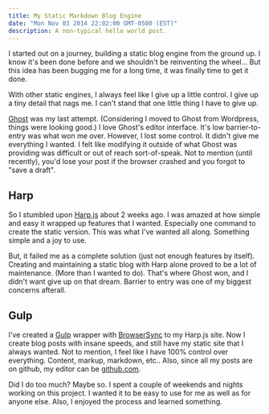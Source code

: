 ```yaml
---
title: My Static Markdown Blog Engine
date: "Mon Nov 03 2014 22:02:00 GMT-0500 (EST)"
description: A non-typical hello world post.
---
```


I started out on a journey, building a static blog engine from the ground up. I know it's been done before and we shouldn't be reinventing the wheel... But this idea has been bugging me for a long time, it was finally time to get it done. 

With other static engines, I always feel like I give up a little control. I give up a tiny detail that nags me. I can't stand that one little thing I have to give up. 

[Ghost](http://tryghost.org) was my last attempt. (Considering I moved to Ghost from Wordpress, things were looking good.) I love Ghost's editor interface. It's low barrier-to-entry was what won me over. However, I lost some control. It didn't give me everything I wanted. I felt like modifying it outside of what Ghost was providing was difficult or out of reach sort-of-speak. Not to mention (until recently), you'd lose your post if the browser crashed and you forgot to "save a draft".


## Harp

So I stumbled upon [Harp.js](http://harpjs.com) about 2 weeks ago. I was amazed at how simple and easy it wrapped up features that I wanted. Especially one command to create the static version. This was what I've wanted all along. Something simple and a joy to use.

But, it failed me as a complete solution (just not enough features by itself). Creating and maintaining a static blog with Harp alone proved to be a lot of maintenance. (More than I wanted to do). That's where Ghost won, and I didn't want give up on that dream. Barrier to entry was one of my biggest concerns afterall.

## Gulp

I've created a [Gulp](http://gulpjs.com/) wrapper with [BrowserSync](http://www.browsersync.io/) to my Harp.js site. Now I create blog posts with insane speeds, and still have my static site that I always wanted. Not to mention, I feel like I have 100% control over everything. Content, markup, markdown, etc.. Also, since all my posts are on github, my editor can be [github.com](http://github.com).

Did I do too much? Maybe so. I spent a couple of weekends and nights working on this project. I wanted it to be easy to use for me as well as for anyone else.  Also, I enjoyed the process and learned something.
